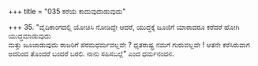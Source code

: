 +++
title = "035 ಕರೆಯೆ ಕಾದುವುದಾಡುವುದು"

+++
35. "ವೈದಿಕಾಂಗದಲ್ಲಿ ಯೋಚಿಸಿ ನೋಡಿದ್ದೇ ಆದರೆ, ಯುದ್ಧಕ್ಕೆ ಜೂಜಿಗೆ ಯಾರಾದರೂ ಕರೆದರೆ ಹೋಗಿ ಯುದ್ಧಮಾಡುವುದು   
ಮತ್ತು ಜೂಜಾಡುವುದು ರಾಜರಿಗೆ ಪರಮಧರ್ಮವಲ್ಲವೇ ? ಧೃತರಾಷ್ಟ್ರ ನಮಗೆ ಗುರುವಲ್ಲವೇ ! ಆತನೇ ಕರೆಸಿರುವಾಗ ಅದರಿಂದ ತೊಂದರೆ ಬಂದರೆ ಬರಲಿ. ನಾನು ಸಹಿಸಬಲ್ಲೆ" ಎಂದ ಧರ್ಮನಂದನ.